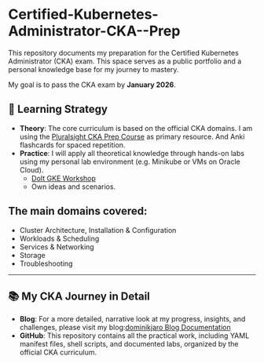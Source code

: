 # Certified-Kubernetes-Administrator-CKA--Prep

This repository documents my preparation for the Certified Kubernetes Administrator (CKA) exam. This space serves as a public portfolio and a personal knowledge base for my journey to mastery.

My goal is to pass the CKA exam by **January 2026**.

## 🚀 Learning Strategy

- **Theory**: The core curriculum is based on the official CKA domains. I am using the [Pluralsight CKA Prep Course](https://app.pluralsight.com/paths/certificate/certified-kubernetes-administrator) as primary resource. And Anki flashcards for spaced repetition.
- **Practice**: I will apply all theoretical knowledge through hands-on labs using my personal lab environment (e.g. Minikube or VMs on Oracle Cloud). 
  - [DoIt GKE Workshop](https://github.com/doitintl/gke-fundamentals-workshop)
  - Own ideas and scenarios.

## The main domains covered:

- Cluster Architecture, Installation & Configuration
- Workloads & Scheduling
- Services & Networking
- Storage
- Troubleshooting

---

## 📚 My CKA Journey in Detail

- **Blog**: For a more detailed, narrative look at my progress, insights, and challenges, please visit my blog:[dominikjaro Blog Documentation](https://dc830508.dominikjaro.pages.dev/)
- **GitHub**: This repository contains all the practical work, including YAML manifest files, shell scripts, and documented labs, organized by the official CKA curriculum.
